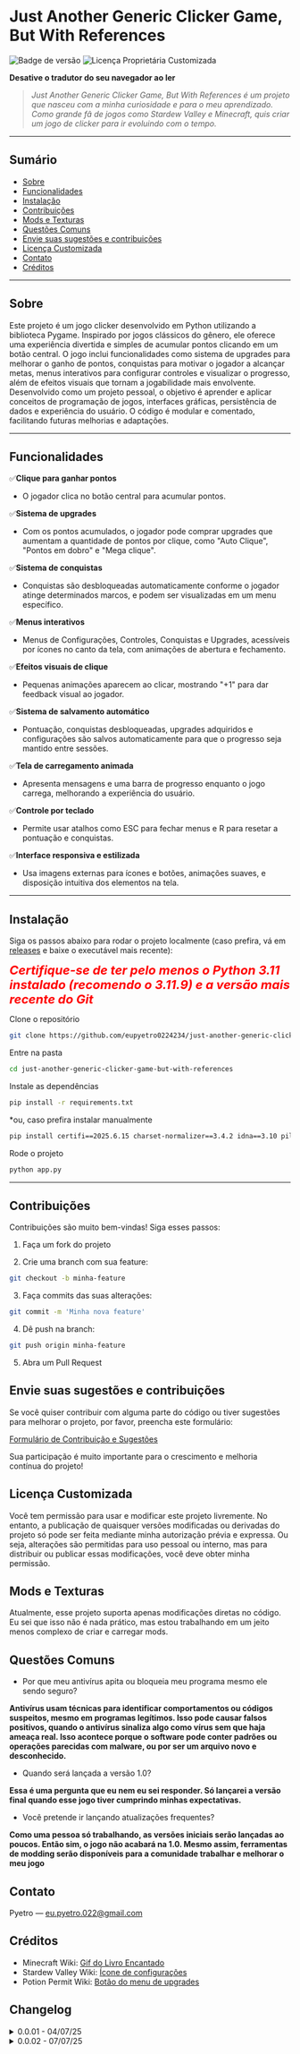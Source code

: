 # Just Another Generic Clicker Game, But With References

![Badge de versão](https://img.shields.io/badge/version-0.0.01-blue) ![Licença Proprietária Customizada](https://img.shields.io/badge/license-Proprietária%20Customizada-blue)

**Desative o tradutor do seu navegador ao ler**

> _Just Another Generic Clicker Game, But With References é um projeto que nasceu com a minha curiosidade e para o meu aprendizado. Como grande fâ de jogos como Stardew Valley e Minecraft, quis criar um jogo de clicker para ir evoluindo com o tempo._

---

## Sumário

- [Sobre](#sobre)
- [Funcionalidades](#funcionalidades)
- [Instalação](#instalação)
- [Contribuições](#contribuições)
- [Mods e Texturas](#mods-e-texturas)
- [Questões Comuns](#questões-comuns)
- [Envie suas sugestões e contribuições](#envie-suas-sugestões-e-contribuições)
- [Licença Customizada](#licença-customizada)
- [Contato](#contato)
- [Créditos](#créditos)

---

## Sobre

Este projeto é um jogo clicker desenvolvido em Python utilizando a biblioteca Pygame. Inspirado por jogos clássicos do gênero, ele oferece uma experiência divertida e simples de acumular pontos clicando em um botão central.
O jogo inclui funcionalidades como sistema de upgrades para melhorar o ganho de pontos, conquistas para motivar o jogador a alcançar metas, menus interativos para configurar controles e visualizar o progresso, além de efeitos visuais que tornam a jogabilidade mais envolvente.
Desenvolvido como um projeto pessoal, o objetivo é aprender e aplicar conceitos de programação de jogos, interfaces gráficas, persistência de dados e experiência do usuário. O código é modular e comentado, facilitando futuras melhorias e adaptações.

---

## Funcionalidades

✅**Clique para ganhar pontos**
- O jogador clica no botão central para acumular pontos.

✅**Sistema de upgrades**
- Com os pontos acumulados, o jogador pode comprar upgrades que aumentam a quantidade de pontos por clique, como "Auto Clique", "Pontos em dobro" e "Mega clique".

✅**Sistema de conquistas**
- Conquistas são desbloqueadas automaticamente conforme o jogador atinge determinados marcos, e podem ser visualizadas em um menu específico.

✅**Menus interativos**
- Menus de Configurações, Controles, Conquistas e Upgrades, acessíveis por ícones no canto da tela, com animações de abertura e fechamento.

✅**Efeitos visuais de clique**
- Pequenas animações aparecem ao clicar, mostrando "+1" para dar feedback visual ao jogador.

✅**Sistema de salvamento automático**
- Pontuação, conquistas desbloqueadas, upgrades adquiridos e configurações são salvos automaticamente para que o progresso seja mantido entre sessões.

✅**Tela de carregamento animada**
- Apresenta mensagens e uma barra de progresso enquanto o jogo carrega, melhorando a experiência do usuário.

✅**Controle por teclado**
- Permite usar atalhos como ESC para fechar menus e R para resetar a pontuação e conquistas.

✅**Interface responsiva e estilizada**
- Usa imagens externas para ícones e botões, animações suaves, e disposição intuitiva dos elementos na tela.

---

## Instalação

Siga os passos abaixo para rodar o projeto localmente (caso prefira, vá em [releases](https://github.com/eupyetro0224234/just-another-generic-clicker-game-but-with-references/releases) e baixe o executável mais recente):

<span style="font-size:22px; color:red;"><b><i>Certifique-se de ter pelo menos o Python 3.11 instalado (recomendo o 3.11.9) e a versão mais recente do Git</i></b></span>


Clone o repositório
```bash
git clone https://github.com/eupyetro0224234/just-another-generic-clicker-game-but-with-references.git
```

Entre na pasta

```bash
cd just-another-generic-clicker-game-but-with-references
```

Instale as dependências

```bash
pip install -r requirements.txt
```
*ou, caso prefira instalar manualmente

```bash
pip install certifi==2025.6.15 charset-normalizer==3.4.2 idna==3.10 pillow==11.3.0 pygame==2.6.1 requests==2.32.4 urllib3==2.5.0
```

Rode o projeto

```bash
python app.py
```

---

## Contribuições

Contribuições são muito bem-vindas! Siga esses passos:

1. Faça um fork do projeto  

2. Crie uma branch com sua feature:  
```bash
git checkout -b minha-feature
```

3. Faça commits das suas alterações:
```bash
git commit -m 'Minha nova feature'
```

4. Dê push na branch:
```bash
git push origin minha-feature
```

5. Abra um Pull Request

## Envie suas sugestões e contribuições

Se você quiser contribuir com alguma parte do código ou tiver sugestões para melhorar o projeto, por favor, preencha este formulário:

[Formulário de Contribuição e Sugestões](https://forms.gle/fh1ZR7tAoz226bpT8)

Sua participação é muito importante para o crescimento e melhoria contínua do projeto!

## Licença Customizada

Você tem permissão para usar e modificar este projeto livremente.
No entanto, a publicação de quaisquer versões modificadas ou derivadas do projeto só pode ser feita mediante minha autorização prévia e expressa.
Ou seja, alterações são permitidas para uso pessoal ou interno, mas para distribuir ou publicar essas modificações, você deve obter minha permissão.

## Mods e Texturas

Atualmente, esse projeto suporta apenas modificações diretas no código. Eu sei que isso não é nada prático, mas estou trabalhando em um jeito menos complexo de criar e carregar mods.

## Questões Comuns

- Por que meu antivírus apita ou bloqueia meu programa mesmo ele sendo seguro?

**Antivírus usam técnicas para identificar comportamentos ou códigos suspeitos, mesmo em programas legítimos. Isso pode causar falsos positivos, quando o antivírus sinaliza algo como vírus sem que haja ameaça real. Isso acontece porque o software pode conter padrões ou operações parecidas com malware, ou por ser um arquivo novo e desconhecido.**


- Quando será lançada a versão 1.0?

**Essa é uma pergunta que eu nem eu sei responder. Só lançarei a versão final quando esse jogo tiver cumprindo minhas expectativas.**

- Você pretende ir lançando atualizações frequentes?

**Como uma pessoa só trabalhando, as versões iniciais serão lançadas ao poucos. Então sim, o jogo não acabará na 1.0. Mesmo assim, ferramentas de modding serão disponíveis para a comunidade trabalhar e melhorar o meu jogo**

## Contato
Pyetro — eu.pyetro.022@gmail.com

## Créditos
* Minecraft Wiki: [Gif do Livro Encantado](https://pt.minecraft.wiki/w/Livro_Encantado)
* Stardew Valley Wiki: [Ícone de configurações](https://pt.stardewvalleywiki.com/Controles_m%C3%B3veis)
* Potion Permit Wiki: [Botão do menu de upgrades](https://potion-permit.fandom.com/pt-br/wiki/Di%C3%A1rio_M%C3%A9dico)

## Changelog

<details>
  <summary>0.0.01 - 04/07/25</summary>
  
Lançamento inicial.

</details>

<details>
  <summary>0.0.02 - 07/07/25</summary>
  
Ajustes e otimizações de código, reduzindo por volta de 4mb do tamanho do arquivo.

- Sistema para baixar arquivos novo,
- Menu de upgrades
- > ![Console e comandos]


</details>